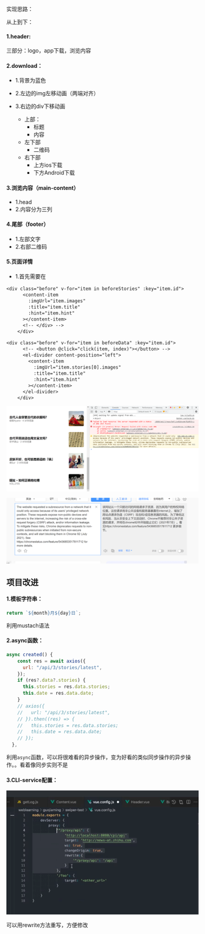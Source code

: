 实现思路：

从上到下：

#### 1.header:

三部分：logo，app下载，浏览内容

#### 2.download：

- 1.背景为蓝色
- 2.左边的img左移动画（两端对齐）

- 3.右边的div下移动画
  - 上部：
    - 标题
    - 内容
  - 左下部
    - 二维码
  - 右下部
    - 上方ios下载
    - 下方Android下载

#### 3.浏览内容（main-content）

- 1.head
- 2.内容分为三列

#### 4.尾部（footer）

- 1.左部文字
- 2.右部二维码



#### 5.页面详情

- 1.首先需要在



```
<div class="before" v-for="item in beforeStories" :key="item.id">
      <content-item
        :imgUrl="item.images"
        :title="item.title"
        :hint="item.hint"
      ></content-item>
      <!-- </div> -->
    </div>
```

```
<div class="before" v-for="item in beforeData" :key="item.id">
      <!-- <button @click="click(item, index)"></button> -->
      <el-divider content-position="left">
        <content-item
          :imgUrl="item.stories[0].images"
          :title="item.title"
          :hint="item.hint"
        ></content-item>
      </el-divider>
    </div>
```

![image-20210721190614511](../../img/image-20210721190614511.png)

![image-20210721190656607](../../img/image-20210721190656607.png)



## 项目改进

#### 1.模板字符串：

```js
return `${month}月${day}日`;
```

利用mustach语法

#### 2.async函数：

```js
async created() {
    const res = await axios({
      url: "/api/3/stories/latest",
    });
    if (res?.data?.stories) {
      this.stories = res.data.stories;
      this.date = res.data.date;
    }
    // axios({
    //   url: "/api/3/stories/latest",
    // }).then((res) => {
    //   this.stories = res.data.stories;
    //   this.date = res.data.date;
    // });
  },
```

利用`async`函数，可以将很难看的异步操作，变为好看的类似同步操作的异步操作。。看着像同步实则不是

#### 3.CLI-service配置：

![image-20210727121932378](../../img/image-20210727121932378.png)

可以用rewrite方法重写，方便修改